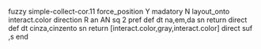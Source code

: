 fuzzy simple-collect-cor.11
   force_position Y
   madatory N
   layout_onto interact.color
   direction R
   an AN
   sq 2
   pref 
   def 
    dt na,em,da
    sn 
    return 
    direct 
   def 
    dt cinza,cinzento
    sn 
    return [interact.color,gray,interact.color]
    direct 
   suf ,s
end
